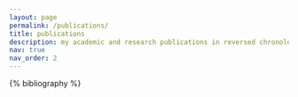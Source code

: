```yaml
---
layout: page
permalink: /publications/
title: publications
description: my academic and research publications in reversed chronological order.
nav: true
nav_order: 2
---
```


<!-- _pages/publications.md -->
<div class="publications">

{% bibliography %}

</div>
